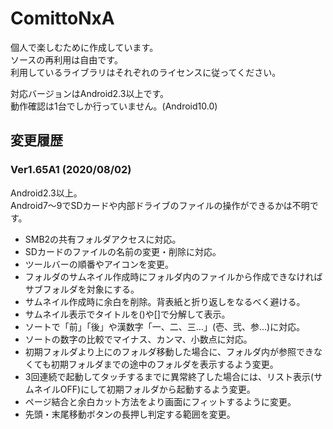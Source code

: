 # ComittoNxA

個人で楽しむために作成しています。    
ソースの再利用は自由です。  
利用しているライブラリはそれぞれのライセンスに従ってください。  

対応バージョンはAndroid2.3以上です。  
動作確認は1台でしか行っていません。(Android10.0)  

## 変更履歴

### Ver1.65A1 (2020/08/02)

Android2.3以上。  
Android7～9でSDカードや内部ドライブのファイルの操作ができるかは不明です。  

  - SMB2の共有フォルダアクセスに対応。
  - SDカードのファイルの名前の変更・削除に対応。
  - ツールバーの順番やアイコンを変更。
  - フォルダのサムネイル作成時にフォルダ内のファイルから作成できなければサブフォルダを対象にする。
  - サムネイル作成時に余白を削除。背表紙と折り返しをなるべく避ける。
  - サムネイル表示でタイトルを()や[]で分解して表示。
  - ソートで「前」「後」や漢数字「一、二、三…」(壱、弐、参…)に対応。
  - ソートの数字の比較でマイナス、カンマ、小数点に対応。
  - 初期フォルダより上にのフォルダ移動した場合に、フォルダ内が参照できなくても初期フォルダまでの途中のフォルダを表示するよう変更。
  - 3回連続で起動してタッチするまでに異常終了した場合には、リスト表示(サムネイルOFF)にして初期フォルダから起動するよう変更。
  - ページ結合と余白カット方法をより画面にフィットするように変更。
  - 先頭・末尾移動ボタンの長押し判定する範囲を変更。
